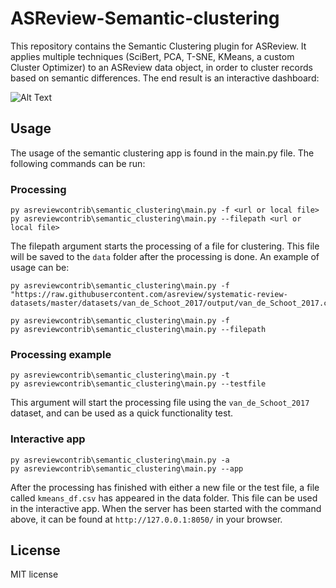 # ASReview-Semantic-clustering
This repository contains the Semantic Clustering plugin for ASReview. It applies
multiple techniques (SciBert, PCA, T-SNE, KMeans, a custom Cluster Optimizer) to
an ASReview data object, in order to cluster records based on semantic
differences. The end result is an interactive dashboard:

![Alt Text](/docs/cord19_semantic_clusters.gif)

## Usage
The usage of the semantic clustering app is found in the main.py file. The
following commands can be run:

### Processing
```console
py asreviewcontrib\semantic_clustering\main.py -f <url or local file>
py asreviewcontrib\semantic_clustering\main.py --filepath <url or local file>
```

The filepath argument starts the processing of a file for clustering. This file
will be saved to the `data` folder after the processing is done. An example of
usage can be:

```console
py asreviewcontrib\semantic_clustering\main.py -f "https://raw.githubusercontent.com/asreview/systematic-review-datasets/master/datasets/van_de_Schoot_2017/output/van_de_Schoot_2017.csv"
```

```console
py asreviewcontrib\semantic_clustering\main.py -f
py asreviewcontrib\semantic_clustering\main.py --filepath
```

### Processing example
```console
py asreviewcontrib\semantic_clustering\main.py -t
py asreviewcontrib\semantic_clustering\main.py --testfile
```

This argument will start the processing file using the `van_de_Schoot_2017`
dataset, and can be used as a quick functionality test.

### Interactive app
```console
py asreviewcontrib\semantic_clustering\main.py -a
py asreviewcontrib\semantic_clustering\main.py --app
```

After the processing has finished with either a new file or the test file, a
file called `kmeans_df.csv` has appeared in the data folder. This file can be
used in the interactive app. When the server has been started with the command
above, it can be found at `http://127.0.0.1:8050/` in your browser.

## License

MIT license
